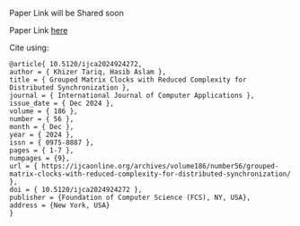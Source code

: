 Paper Link will be Shared soon

Paper Link [here](https://www.ijcaonline.org/archives/volume186/number56/grouped-matrix-clocks-with-reduced-complexity-for-distributed-synchronization/)
  
Cite using:
```
@article{ 10.5120/ijca2024924272,
author = { Khizer Tariq, Hasib Aslam },
title = { Grouped Matrix Clocks with Reduced Complexity for Distributed Synchronization },
journal = { International Journal of Computer Applications },
issue_date = { Dec 2024 },
volume = { 186 },
number = { 56 },
month = { Dec },
year = { 2024 },
issn = { 0975-8887 },
pages = { 1-7 },
numpages = {9},
url = { https://ijcaonline.org/archives/volume186/number56/grouped-matrix-clocks-with-reduced-complexity-for-distributed-synchronization/ },
doi = { 10.5120/ijca2024924272 },
publisher = {Foundation of Computer Science (FCS), NY, USA},
address = {New York, USA}
}
```
